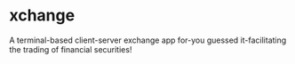 # xchange
A terminal-based client-server exchange app for-you guessed it-facilitating the trading of financial securities!
